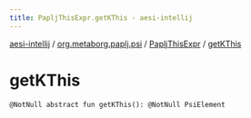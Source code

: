 ```yaml
---
title: PapljThisExpr.getKThis - aesi-intellij
---
```


[aesi-intellij](../../index.html) / [org.metaborg.paplj.psi](../index.html) / [PapljThisExpr](index.html) / [getKThis](.)

# getKThis

`@NotNull abstract fun getKThis(): @NotNull PsiElement`